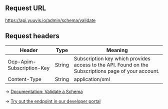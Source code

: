 ## Request URL
https://api.yuuvis.io/admin/schema/validate

## Request headers
| Header                    | Type   | Meaning                                                                                             |
|---------------------------|--------|-----------------------------------------------------------------------------------------------------|
| Ocp-Apim-Subscription-Key | String | Subscription key which provides access to the API. Found on the Subscriptions page of your account. |
| Content-Type  | String | application/xml |

&rarr; [Documentation: Validate a Schema](https://github.com/yuuvis/Documentation/wiki/Schema-definition#validate-your-schema)

&rarr; [Try out the endpoint in our developer portal](https://yuuvis.io/Apis/Endpoints/admin-api)
